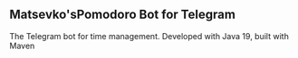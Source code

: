 ## Matsevko'sPomodoro Bot for Telegram
The Telegram bot for time management. 
Developed with Java 19, built with Maven
